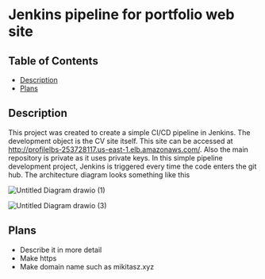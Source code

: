 # Jenkins pipeline for portfolio web site
## Table of Contents
- [Description](#description)
- [Plans](#lans)

## Description
This project was created to create a simple CI/CD pipeline in Jenkins. The development object is the CV site itself. This site can be accessed at http://profilelbs-253728117.us-east-1.elb.amazonaws.com/. Also the main repository is private as it uses private keys. In this simple pipeline development project, Jenkins is triggered every time the code enters the git hub.
The architecture diagram looks something like this

![Untitled Diagram drawio (1)](https://github.com/Mikitasz/Portfolio-Public/assets/94795099/023691a5-7d58-4a19-b591-706a3b10256d)

![Untitled Diagram drawio (3)](https://github.com/Mikitasz/Portfolio-Public/assets/94795099/4801d6ce-2485-4918-b517-db095d09ca2d)

## Plans
- Describe it in more detail
- Make https
- Make domain name such as mikitasz.xyz

